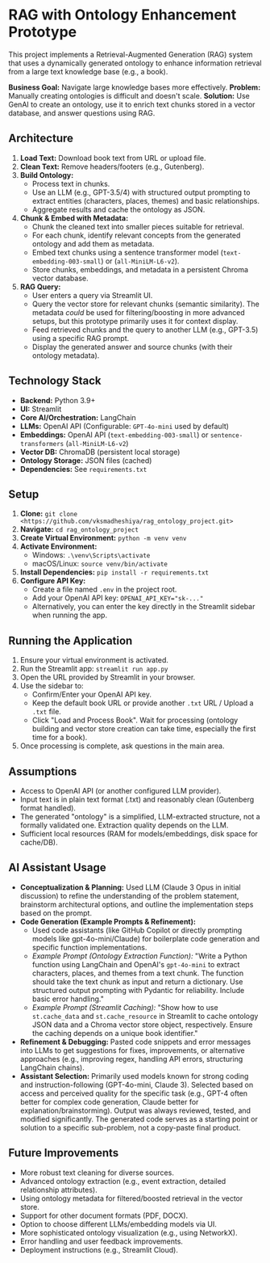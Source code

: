 # RAG with Ontology Enhancement Prototype

This project implements a Retrieval-Augmented Generation (RAG) system that uses a dynamically generated ontology to enhance information retrieval from a large text knowledge base (e.g., a book).

**Business Goal:** Navigate large knowledge bases more effectively.
**Problem:** Manually creating ontologies is difficult and doesn't scale.
**Solution:** Use GenAI to create an ontology, use it to enrich text chunks stored in a vector database, and answer questions using RAG.

## Architecture

1.  **Load Text:** Download book text from URL or upload file.
2.  **Clean Text:** Remove headers/footers (e.g., Gutenberg).
3.  **Build Ontology:**
    *   Process text in chunks.
    *   Use an LLM (e.g., GPT-3.5/4) with structured output prompting to extract entities (characters, places, themes) and basic relationships.
    *   Aggregate results and cache the ontology as JSON.
4.  **Chunk & Embed with Metadata:**
    *   Chunk the cleaned text into smaller pieces suitable for retrieval.
    *   For each chunk, identify relevant concepts from the generated ontology and add them as metadata.
    *   Embed text chunks using a sentence transformer model (`text-embedding-003-small`)  or (`all-MiniLM-L6-v2`).
    *   Store chunks, embeddings, and metadata in a persistent Chroma vector database.
5.  **RAG Query:**
    *   User enters a query via Streamlit UI.
    *   Query the vector store for relevant chunks (semantic similarity). The metadata *could* be used for filtering/boosting in more advanced setups, but this prototype primarily uses it for context display.
    *   Feed retrieved chunks and the query to another LLM (e.g., GPT-3.5) using a specific RAG prompt.
    *   Display the generated answer and source chunks (with their ontology metadata).

## Technology Stack

*   **Backend:** Python 3.9+
*   **UI:** Streamlit
*   **Core AI/Orchestration:** LangChain
*   **LLMs:** OpenAI API (Configurable: `GPT-4o-mini` used by default)
*   **Embeddings:** OpenAI API (`text-embedding-003-small`) or `sentence-transformers` (`all-MiniLM-L6-v2`)
*   **Vector DB:** ChromaDB (persistent local storage)
*   **Ontology Storage:** JSON files (cached)
*   **Dependencies:** See `requirements.txt`

## Setup

1.  **Clone:** `git clone <https://github.com/vksmadheshiya/rag_ontology_project.git>`
2.  **Navigate:** `cd rag_ontology_project`
3.  **Create Virtual Environment:** `python -m venv venv`
4.  **Activate Environment:**
    *   Windows: `.\venv\Scripts\activate`
    *   macOS/Linux: `source venv/bin/activate`
5.  **Install Dependencies:** `pip install -r requirements.txt`
6.  **Configure API Key:**
    *   Create a file named `.env` in the project root.
    *   Add your OpenAI API key: `OPENAI_API_KEY="sk-..."`
    *   Alternatively, you can enter the key directly in the Streamlit sidebar when running the app.

## Running the Application

1.  Ensure your virtual environment is activated.
2.  Run the Streamlit app: `streamlit run app.py`
3.  Open the URL provided by Streamlit in your browser.
4.  Use the sidebar to:
    *   Confirm/Enter your OpenAI API key.
    *   Keep the default book URL or provide another `.txt` URL / Upload a `.txt` file.
    *   Click "Load and Process Book". Wait for processing (ontology building and vector store creation can take time, especially the first time for a book).
5.  Once processing is complete, ask questions in the main area.

## Assumptions

*   Access to OpenAI API (or another configured LLM provider).
*   Input text is in plain text format (.txt) and reasonably clean (Gutenberg format handled).
*   The generated "ontology" is a simplified, LLM-extracted structure, not a formally validated one. Extraction quality depends on the LLM.
*   Sufficient local resources (RAM for models/embeddings, disk space for cache/DB).

## AI Assistant Usage

*   **Conceptualization & Planning:** Used LLM (Claude 3 Opus in initial discussion) to refine the understanding of the problem statement, brainstorm architectural options, and outline the implementation steps based on the prompt.
*   **Code Generation (Example Prompts & Refinement):**
    *   Used code assistants (like GitHub Copilot or directly prompting models like gpt-4o-mini/Claude) for boilerplate code generation and specific function implementations.
    *   *Example Prompt (Ontology Extraction Function):* "Write a Python function using LangChain and OpenAI's `gpt-4o-mini` to extract characters, places, and themes from a text chunk. The function should take the text chunk as input and return a dictionary. Use structured output prompting with Pydantic for reliability. Include basic error handling."
    *   *Example Prompt (Streamlit Caching):* "Show how to use `st.cache_data` and `st.cache_resource` in Streamlit to cache ontology JSON data and a Chroma vector store object, respectively. Ensure the caching depends on a unique book identifier."
*   **Refinement & Debugging:** Pasted code snippets and error messages into LLMs to get suggestions for fixes, improvements, or alternative approaches (e.g., improving regex, handling API errors, structuring LangChain chains).
*   **Assistant Selection:** Primarily used models known for strong coding and instruction-following (GPT-4o-mini, Claude 3). Selected based on access and perceived quality for the specific task (e.g., GPT-4 often better for complex code generation, Claude better for explanation/brainstorming). Output was always reviewed, tested, and modified significantly. The generated code serves as a starting point or solution to a specific sub-problem, not a copy-paste final product.

## Future Improvements

*   More robust text cleaning for diverse sources.
*   Advanced ontology extraction (e.g., event extraction, detailed relationship attributes).
*   Using ontology metadata for filtered/boosted retrieval in the vector store.
*   Support for other document formats (PDF, DOCX).
*   Option to choose different LLMs/embedding models via UI.
*   More sophisticated ontology visualization (e.g., using NetworkX).
*   Error handling and user feedback improvements.
*   Deployment instructions (e.g., Streamlit Cloud).